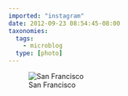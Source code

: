 ```yaml
---
imported: "instagram"
date: 2012-09-23 08:54:45-08:00
taxonomies:
  tags:
    - microblog
  type: [photo]
---
```

<figure>
  <img src="/media/images/photos/2012/09/d59c2f501e4a8b6f68da62ec085ebdf7.jpg" title="San Francisco"/>
  <figcaption>San Francisco</figcaption>
</figure>

